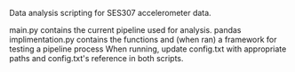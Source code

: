 Data analysis scripting for SES307 accelerometer data. 

main.py contains the current pipeline used for analysis.
pandas implimentation.py contains the functions and (when ran) a framework for testing a pipeline process
When running, update config.txt with appropriate paths and config.txt's reference in both scripts.
